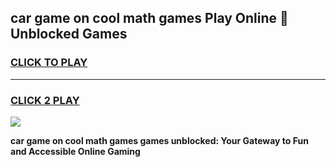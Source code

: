 
## car game on cool math games Play Online 👋 Unblocked Games
<h3>
<a href="https://news.freeplayer.one?title=car_game_on_cool_math_games&ref=17CMG">CLICK TO PLAY</a></h3>
<hr>

<h3>
<a href="https://news.freeplayer.one?title=car_game_on_cool_math_games&ref=17CMG">CLICK 2 PLAY</a>
  
</h3>

<a href="https://news.freeplayer.one?title=car_game_on_cool_math_games&ref=17CMG/"><img src="https://clearcache.store/games.png"></a>


**car game on cool math games games unblocked: Your Gateway to Fun and Accessible Online Gaming**
